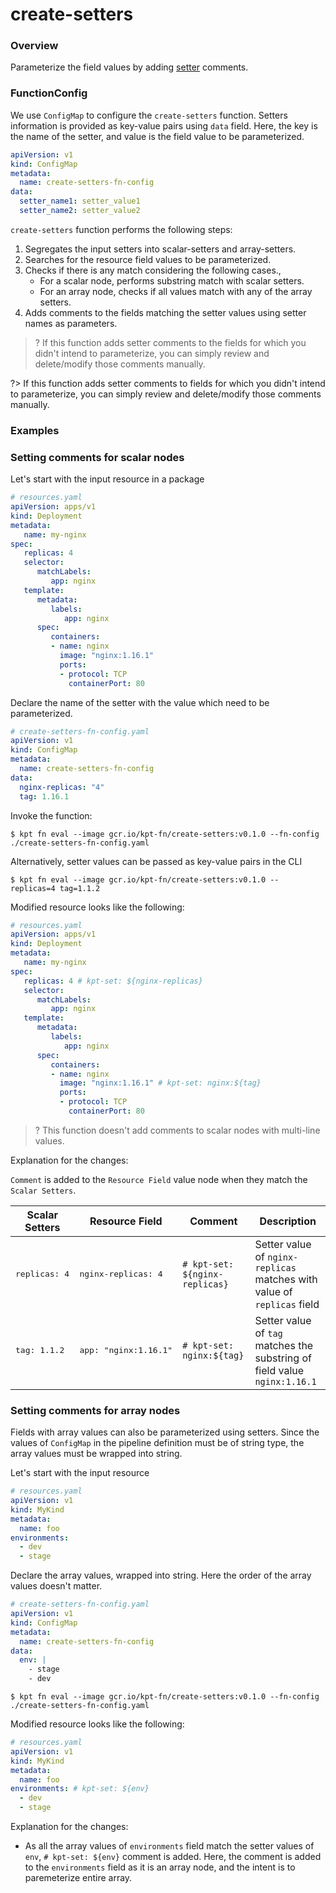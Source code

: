 # create-setters

### Overview

<!--mdtogo:Short-->

Parameterize the field values by adding [setter] comments.

<!--mdtogo-->

### FunctionConfig

<!--mdtogo:Long-->

We use `ConfigMap` to configure the `create-setters` function. Setters information
is provided as key-value pairs using `data` field.
Here, the key is the name of the setter, and value is the field value to be parameterized.

```yaml
apiVersion: v1
kind: ConfigMap
metadata:
  name: create-setters-fn-config
data:
  setter_name1: setter_value1
  setter_name2: setter_value2
```

`create-setters` function performs the following steps:
1. Segregates the input setters into scalar-setters and array-setters.
2. Searches for the resource field values to be parameterized.
3. Checks if there is any match considering the following cases.,
   - For a scalar node, performs substring match with scalar setters.
   - For an array node, checks if all values match with any of the array setters.
4. Adds comments to the fields matching the setter values using setter names as parameters.

>? If this function adds setter comments to the fields for which you didn't intend to parameterize,
you can simply review and delete/modify those comments manually.

<!--mdtogo-->

?> If this function adds setter comments to fields for which you didn't intend 
to parameterize, you can simply review and delete/modify those comments manually.

### Examples

<!--mdtogo:Examples-->

### Setting comments for scalar nodes

Let's start with the input resource in a package

```yaml
# resources.yaml
apiVersion: apps/v1
kind: Deployment
metadata:
   name: my-nginx
spec:
   replicas: 4
   selector:
      matchLabels:
         app: nginx
   template:
      metadata:
         labels:
            app: nginx
      spec:
         containers:
         - name: nginx
           image: "nginx:1.16.1"
           ports:
           - protocol: TCP
             containerPort: 80
```

Declare the name of the setter with the value which need to be parameterized.

```yaml
# create-setters-fn-config.yaml
apiVersion: v1
kind: ConfigMap
metadata:
  name: create-setters-fn-config
data:
  nginx-replicas: "4"
  tag: 1.16.1
```

Invoke the function:

```shell
$ kpt fn eval --image gcr.io/kpt-fn/create-setters:v0.1.0 --fn-config ./create-setters-fn-config.yaml
```

Alternatively, setter values can be passed as key-value pairs in the CLI

```shell
$ kpt fn eval --image gcr.io/kpt-fn/create-setters:v0.1.0 -- replicas=4 tag=1.1.2
```

Modified resource looks like the following:

```yaml
# resources.yaml
apiVersion: apps/v1
kind: Deployment
metadata:
   name: my-nginx
spec:
   replicas: 4 # kpt-set: ${nginx-replicas}
   selector:
      matchLabels:
         app: nginx
   template:
      metadata:
         labels:
            app: nginx
      spec:
         containers:
         - name: nginx
           image: "nginx:1.16.1" # kpt-set: nginx:${tag}
           ports:
           - protocol: TCP
             containerPort: 80
```

>? This function doesn't add comments to scalar nodes with multi-line values.

Explanation for the changes:

`Comment` is added to the `Resource Field` value node when they match the `Scalar Setters`.

| Scalar Setters            | Resource Field                | Comment                            | Description     |
|---------------------------|---------------------------|------------------------------------|-----------------|
| <pre>replicas: 4</pre>    | <pre>nginx-replicas: 4</pre>  | `# kpt-set: ${nginx-replicas}`    | Setter value of `nginx-replicas` matches with value of `replicas` field  |
| <pre>tag: 1.1.2</pre> | <pre>app: "nginx:1.16.1"</pre> | `# kpt-set: nginx:${tag}`       | Setter value of `tag` matches the substring of field value `nginx:1.16.1`   |

### Setting comments for array nodes

Fields with array values can also be parameterized using setters. Since the values of `ConfigMap`
in the pipeline definition must be of string type, the array values must be wrapped into
string.

Let's start with the input resource

```yaml
# resources.yaml
apiVersion: v1
kind: MyKind
metadata:
  name: foo
environments:
  - dev
  - stage
```

Declare the array values, wrapped into string. Here the order of the array values
doesn't matter.

```yaml
# create-setters-fn-config.yaml
apiVersion: v1
kind: ConfigMap
metadata:
  name: create-setters-fn-config
data:
  env: |
    - stage
    - dev
```

```shell
$ kpt fn eval --image gcr.io/kpt-fn/create-setters:v0.1.0 --fn-config ./create-setters-fn-config.yaml
```

Modified resource looks like the following:

```yaml
# resources.yaml
apiVersion: v1
kind: MyKind
metadata:
  name: foo
environments: # kpt-set: ${env}
  - dev
  - stage
```

Explanation for the changes:
- As all the array values of `environments` field match the setter values of `env`, `# kpt-set: ${env}` comment is added.
Here, the comment is added to the `environments` field as it is an array node, and the intent is to paremeterize entire array.
<!--mdtogo-->

[setter]: https://catalog.kpt.dev/apply-setters/v0.1/?id=definitions
